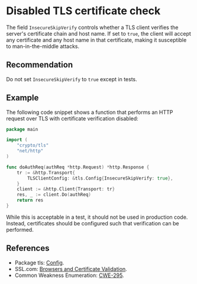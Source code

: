 # Disabled TLS certificate check
The field `InsecureSkipVerify` controls whether a TLS client verifies the server's certificate chain and host name. If set to `true`, the client will accept any certificate and any host name in that certificate, making it susceptible to man-in-the-middle attacks.


## Recommendation
Do not set `InsecureSkipVerify` to `true` except in tests.


## Example
The following code snippet shows a function that performs an HTTP request over TLS with certificate verification disabled:


```go
package main

import (
	"crypto/tls"
	"net/http"
)

func doAuthReq(authReq *http.Request) *http.Response {
	tr := &http.Transport{
		TLSClientConfig: &tls.Config{InsecureSkipVerify: true},
	}
	client := &http.Client{Transport: tr}
	res, _ := client.Do(authReq)
	return res
}

```
While this is acceptable in a test, it should not be used in production code. Instead, certificates should be configured such that verification can be performed.


## References
* Package tls: [Config](https://golang.org/pkg/crypto/tls/#Config).
* SSL.com: [Browsers and Certificate Validation](https://www.ssl.com/article/browsers-and-certificate-validation/).
* Common Weakness Enumeration: [CWE-295](https://cwe.mitre.org/data/definitions/295.html).
